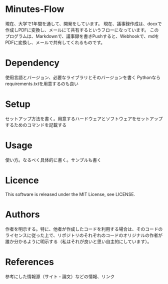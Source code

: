 # Minutes-Flow
現在、大学で1年間を通して、開発をしています。
現在、議事録作成は、docxで作成しPDFに変換し、メールにて共有するというフローになっています。
このプログラムは、Markdownで、議事録を書きPushすると、Webhookで、mdをPDFに変換し、メールで共有してくれるものです。

# Dependency
使用言語とバージョン、必要なライブラリとそのバージョンを書く
Pythonならrequirements.txtを用意するのも良い

# Setup
セットアップ方法を書く。用意するハードウェアとソフトウェアをセットアップするためのコマンドを記載する

# Usage
使い方。なるべく具体的に書く。サンプルも書く

# Licence
This software is released under the MIT License, see LICENSE.

# Authors
作者を明示する。特に、他者が作成したコードを利用する場合は、そのコードのライセンスに従った上で、リポジトリのそれぞれのコードのオリジナルの作者が誰か分かるように明示する（私はそれが良いと思い自主的にしています）。

# References
参考にした情報源（サイト・論文）などの情報、リンク
